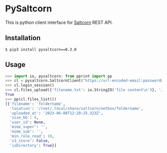 # PySaltcorn

This is python client interface for [Saltcorn](https://github.com/saltcorn/saltcorn/) REST API.

## Installation

```console
$ pip3 install pysaltcorn==0.3.0
```

## Usage

```python
>>> import io, pysaltcorn; from pprint import pp
>>> cl = pysaltcorn.SaltcornClient("https://url-encoded-email:password@tenant.saltcorn.com")
>>> cl.login_session()
>>> cl.files_upload({'filename.txt': io.StringIO('file content\n')}, '/foldername/')
True
>>> pp(cl.files_list())
[{'filename': 'foldername',
  'location': '/root/.local/share/saltcorn/netbox/foldername',
  'uploaded_at': '2023-06-08T12:20:25.323Z',
  'size_kb': 4,
  'user_id': None,
  'mime_super': '',
  'mime_sub': '',
  'min_role_read': 10,
  's3_store': False,
  'isDirectory': True}]
```
